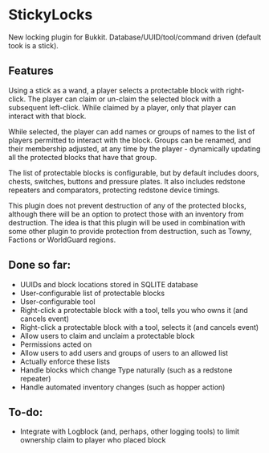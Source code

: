 # StickyLocks #

New locking plugin for Bukkit. Database/UUID/tool/command driven (default took is a stick).

## Features ##

Using a stick as a wand, a player selects a protectable block with
right-click. The player can claim or un-claim the selected block
with a subsequent left-click. While claimed by a player, only that
player can interact with that block.

While selected, the player can add names or groups of names to the
list of players permitted to interact with the block. Groups can be
renamed, and their membership adjusted, at any time by the player -
dynamically updating all the protected blocks that have that group.

The list of protectable blocks is configurable, but by default includes
doors, chests, switches, buttons and pressure plates. It also includes
redstone repeaters and comparators, protecting redstone device timings.

This plugin does not prevent destruction of any of the protected blocks,
although there will be an option to protect those with an inventory
from destruction. The idea is that this plugin will be used in combination
with some other plugin to provide protection from destruction, such as
Towny, Factions or WorldGuard regions.

## Done so far: ##

- UUIDs and block locations stored in SQLITE database
- User-configurable list of protectable blocks
- User-configurable tool
- Right-click a protectable block with a tool, tells you who owns it (and cancels event)
- Right-click a protectable block with a tool, selects it (and cancels event)
- Allow users to claim and unclaim a protectable block
- Permissions acted on
- Allow users to add users and groups of users to an allowed list
- Actually enforce these lists
- Handle blocks which change Type naturally (such as a redstone repeater)
- Handle automated inventory changes (such as hopper action)

## To-do: ##

- Integrate with Logblock (and, perhaps, other logging tools) to limit ownership claim to player who placed block
